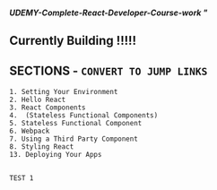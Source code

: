 ##### **UDEMY-Complete-React-Developer-Course-work** " 

## Currently Building !!!!!

## SECTIONS - `CONVERT TO JUMP LINKS`
    1. Setting Your Environment
    2. Hello React
    3. React Components
    4.  (Stateless Functional Components) 
    5. Stateless Functional Component
    6. Webpack
    7. Using a Third Party Component
    8. Styling React
    13. Deploying Your Apps
    

    TEST 1